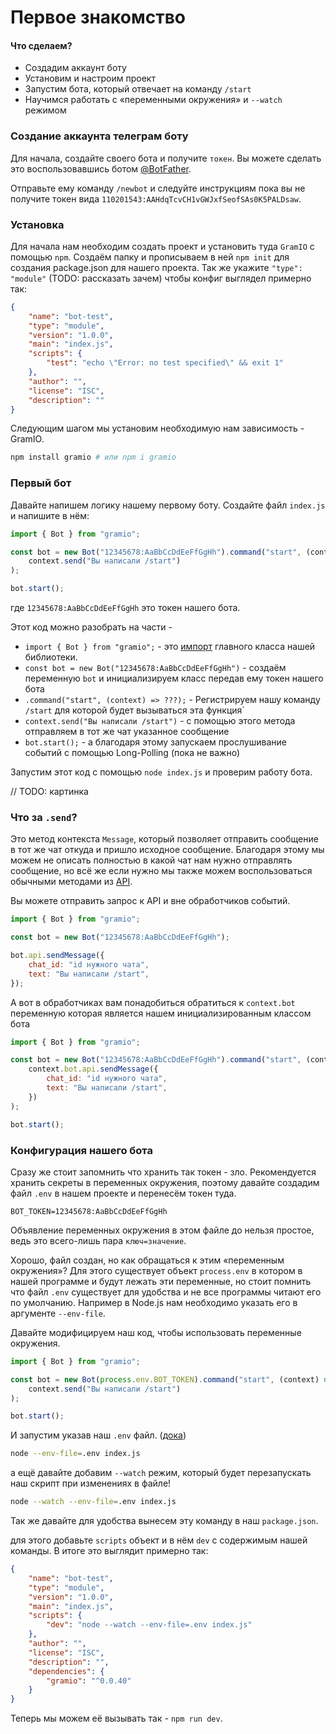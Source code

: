 # Первое знакомство

#### Что сделаем?

-   Создадим аккаунт боту
-   Установим и настроим проект
-   Запустим бота, который отвечает на команду `/start`
-   Научимся работать с «переменными окружения» и `--watch` режимом

### Создание аккаунта телеграм боту

Для начала, создайте своего бота и получите `токен`. Вы можете сделать это воспользовавшись ботом [@BotFather](https://t.me/BotFather).

Отправьте ему команду `/newbot` и следуйте инструкциям пока вы не получите токен вида `110201543:AAHdqTcvCH1vGWJxfSeofSAs0K5PALDsaw`.

### Установка

Для начала нам необходим создать проект и установить туда `GramIO` с помощью `npm`. Создаём папку и прописываем в ней `npm init` для создания package.json для нашего проекта. Так же укажите `"type": "module"` (TODO: рассказать зачем) чтобы конфиг выглядел примерно так:

```json
{
    "name": "bot-test",
    "type": "module",
    "version": "1.0.0",
    "main": "index.js",
    "scripts": {
        "test": "echo \"Error: no test specified\" && exit 1"
    },
    "author": "",
    "license": "ISC",
    "description": ""
}
```

Следующим шагом мы установим необходимую нам зависимость - GramIO.

```bash
npm install gramio # или npm i gramio
```

### Первый бот

Давайте напишем логику нашему первому боту. Создайте файл `index.js` и напишите в нём:

```js
import { Bot } from "gramio";

const bot = new Bot("12345678:AaBbCcDdEeFfGgHh").command("start", (context) =>
    context.send("Вы написали /start")
);

bot.start();
```

где `12345678:AaBbCcDdEeFfGgHh` это токен нашего бота.

Этот код можно разобрать на части -

-   `import { Bot } from "gramio";` - это [импорт](https://developer.mozilla.org/ru/docs/Web/JavaScript/Reference/Statements/import) главного класса нашей библиотеки.
-   `const bot = new Bot("12345678:AaBbCcDdEeFfGgHh")` - создаём переменную `bot` и инициализируем класс передав ему токен нашего бота
-   `.command("start", (context) =>
???);` - Регистрируем нашу команду `/start` для которой будет вызываться эта функция`
-   `context.send("Вы написали /start")` - с помощью этого метода отправляем в тот же чат указанное сообщение
-   `bot.start();` - а благодаря этому запускаем прослушивание событий с помощью Long-Polling (пока не важно)

Запустим этот код с помощью `node index.js` и проверим работу бота.

// TODO: картинка

### Что за `.send`?

Это метод контекста `Message`, который позволяет отправить сообщение в тот же чат откуда и пришло исходное сообщение. Благодаря этому мы можем не описать полностью в какой чат нам нужно отправлять сообщение, но всё же если нужно мы также можем воспользоваться обычными методами из [API](https://core.telegram.org/bots/api).

Вы можете отправить запрос к API и вне обработчиков событий.

```js
import { Bot } from "gramio";

const bot = new Bot("12345678:AaBbCcDdEeFfGgHh");

bot.api.sendMessage({
    chat_id: "id нужного чата",
    text: "Вы написали /start",
});
```

А вот в обработчиках вам понадобиться обратиться к `context.bot` переменную которая является нашем инициализированным классом бота

```js
import { Bot } from "gramio";

const bot = new Bot("12345678:AaBbCcDdEeFfGgHh").command("start", (context) =>
    context.bot.api.sendMessage({
        chat_id: "id нужного чата",
        text: "Вы написали /start",
    })
);

bot.start();
```

### Конфигурация нашего бота

Сразу же стоит запомнить что хранить так токен - зло. Рекомендуется хранить секреты в переменных окружения, поэтому давайте создадим файл `.env` в нашем проекте и перенесём токен туда.

```dotenv
BOT_TOKEN=12345678:AaBbCcDdEeFfGgHh
```

Объявление переменных окружения в этом файле до нельзя простое, ведь это всего-лишь пара `ключ=значение`.

Хорошо, файл создан, но как обращаться к этим «переменным окружения»? Для этого существует объект `process.env` в котором в нашей программе и будут лежать эти переменные, но стоит помнить что файл `.env` существует для удобства и не все программы читают его по умолчанию. Например в Node.js нам необходимо указать его в аргументе `--env-file`.

Давайте модифицируем наш код, чтобы использовать переменные окружения.

```js
import { Bot } from "gramio";

const bot = new Bot(process.env.BOT_TOKEN).command("start", (context) =>
    context.send("Вы написали /start")
);

bot.start();
```

И запустим указав наш `.env` файл. ([дока](https://nodejs.org/en/learn/command-line/how-to-read-environment-variables-from-nodejs))

```bash
node --env-file=.env index.js
```

а ещё давайте добавим `--watch` режим, который будет перезапускать наш скрипт при изменениях в файле!

```bash
node --watch --env-file=.env index.js
```

Так же давайте для удобства вынесем эту команду в наш `package.json`.

для этого добавьте `scripts` объект и в нём `dev` с содержимым нашей команды. В итоге это выглядит примерно так:

```json
{
    "name": "bot-test",
    "type": "module",
    "version": "1.0.0",
    "main": "index.js",
    "scripts": {
        "dev": "node --watch --env-file=.env index.js"
    },
    "author": "",
    "license": "ISC",
    "description": "",
    "dependencies": {
        "gramio": "^0.0.40"
    }
}
```

Теперь мы можем её вызывать так - `npm run dev`.
